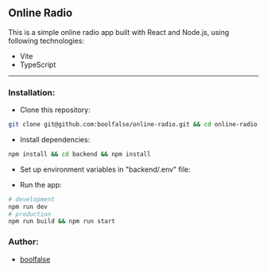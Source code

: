 
## Online Radio

This is a simple online radio app built with React and Node.js, using following technologies:

- Vite
- TypeScript

---



### Installation:

- Clone this repository:

```bash
git clone git@github.com:boolfalse/online-radio.git && cd online-radio
```

- Install dependencies:

```bash
npm install && cd backend && npm install
```

- Set up environment variables in "backend/.env" file:

- Run the app:

```bash
# development
npm run dev
# production
npm run build && npm run start
```



### Author:

- [boolfalse](https://boolfalse.com)
